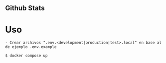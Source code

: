## Github Stats

# Uso
    
    - Crear archivos ".env.<development|production|test>.local" en base al de ejemplo .env.example

    $ docker compose up
